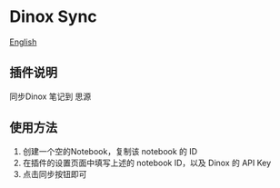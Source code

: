 
# Dinox Sync 

[English](./README.md)


## 插件说明

同步Dinox 笔记到 思源

## 使用方法

1. 创建一个空的Notebook，复制该 notebook 的 ID
2. 在插件的设置页面中填写上述的 notebook ID，以及 Dinox 的 API Key
3. 点击同步按钮即可


